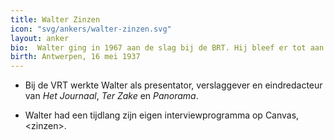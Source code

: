 ```yaml
---
title: Walter Zinzen
icon: "svg/ankers/walter-zinzen.svg"
layout: anker
bio:  Walter ging in 1967 aan de slag bij de BRT. Hij bleef er tot aan zijn pensioen in 2002.
birth: Antwerpen, 16 mei 1937
---
```


* Bij de VRT werkte Walter als presentator, verslaggever en eindredacteur van <cite>Het Journaal</cite>, <cite>Ter Zake</cite> en <cite>Panorama</cite>.

* Walter had een tijdlang zijn eigen interviewprogramma op Canvas, &lt;zinzen&gt;.
